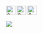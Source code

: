 [<img src="https://api.speedtyper.dev/users/dustinbeecher/badges/averagewpm" alt="SpeedTyper.dev avg wpm" height="25">](https://www.speedtyper.dev/profile/dustinbeecher) 
[<img src="https://api.speedtyper.dev/users/dustinbeecher/badges/topwpm" alt="SpeedTyper.dev top wpm" height="25">](https://www.speedtyper.dev/profile/dustinbeecher) 
[<img src="https://api.speedtyper.dev/users/dustinbeecher/badges/gamecount" alt="SpeedTyper.dev games" height="25">](https://www.speedtyper.dev/profile/dustinbeecher)

<img src="https://komarev.com/ghpvc/?username=dustinbeecher&label=Views&color=9877db" align="center" />
